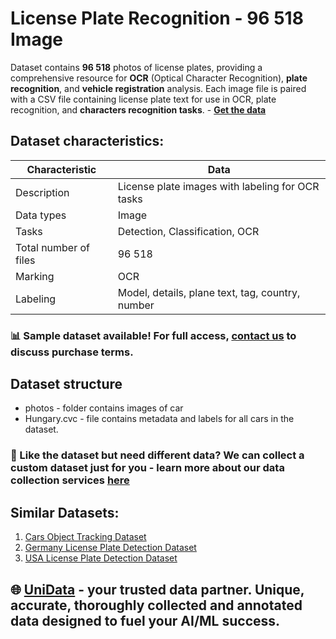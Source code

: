 # License Plate Recognition - 96 518 Image
Dataset contains **96 518** photos of license plates, providing a comprehensive resource for **OCR** (Optical Character Recognition), **plate recognition**, and **vehicle registration** analysis. Each image file is paired with a CSV file containing license plate text for use in OCR, plate recognition, and **characters recognition tasks**.  - **[Get the data](https://unidata.pro/datasets/spain-license-plate-detection-dataset/?utm_source=github-sc&utm_medium=referral&utm_campaign=hungary-license-plate-dataset )**

## Dataset characteristics:
| Characteristic       | Data                                      |
|----------------------|-------------------------------------------|
| Description          | License plate images with labeling for OCR tasks |
| Data types           | Image                                     |
| Tasks                | Detection, Classification, OCR            |
| Total number of files| 96 518                                   |
| Marking              | OCR                                       |
| Labeling             | Model, details, plane text, tag, country, number |

### 📊 Sample dataset available! For full access, [contact us](https://unidata.pro/datasets/spain-license-plate-detection-dataset/?utm_source=github-sc&utm_medium=referral&utm_campaign=hungary-license-plate-dataset) to discuss purchase terms.

## Dataset structure
- photos - folder contains images of car
- Hungary.cvc - file contains metadata and labels for all cars in the dataset.

### 🧩 Like the dataset but need different data? We can collect a custom dataset just for you - learn more about our data collection services [here](https://unidata.pro/datasets/spain-license-plate-detection-dataset/?utm_source=github-sc&utm_medium=referral&utm_campaign=hungary-license-plate-dataset)

## Similar Datasets:
1. [Cars Object Tracking Dataset](https://unidata.pro/datasets/cars-object-tracking/?utm_source=github-sc&utm_medium=referral&utm_campaign=hungary-license-plate-dataset)
2. [Germany License Plate Detection Dataset](https://unidata.pro/datasets/germany-license-plate-detection-dataset/?utm_source=github-sc&utm_medium=referral&utm_campaign=hungary-license-plate-dataset)
3. [USA License Plate Detection Dataset](https://unidata.pro/datasets/usa-license-plate-detection-dataset/?utm_source=github-sc&utm_medium=referral&utm_campaign=hungary-license-plate-dataset)

## 🌐 [UniData](https://unidata.pro/datasets/spain-license-plate-detection-dataset/?utm_source=github-sc&utm_medium=referral&utm_campaign=hungary-license-plate-dataset) - your trusted data partner. Unique, accurate, thoroughly collected and annotated data designed to fuel your AI/ML success.
